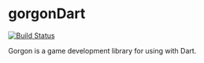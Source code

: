 gorgonDart
==========
[![Build Status](https://drone.io/github.com/cantidio/gorgonDart/status.png)](https://drone.io/github.com/cantidio/gorgonDart/latest)

Gorgon is a game development library for using with Dart.